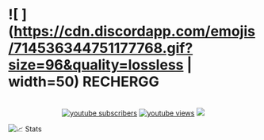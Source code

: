  # ![ ](https://cdn.discordapp.com/emojis/714536344751177768.gif?size=96&quality=lossless  | width=50) RECHERGG
 
 <p align="center">
    <br />
    <a href="https://www.youtube.com/channel/UCk017SA5PcXeyKoVmX8tuRg?sub_confirmation=1">
      <img alt="youtube subscribers" title="Subscribe to my YouTube channel" src="[https://freshidea.com/jonah/youtube-api/subscribers-badge.php?label=Subscribers&style=for-the-badge&color=red&labelColor=ce4630](https://github-readme-youtube-stats.herokuapp.com/subscribers/index.php?id=UCk017SA5PcXeyKoVmX8tuRg&key=AIzaSyDtU9WEcnMNliQoHcOSmDAue7AVm3p86NA)"/></a> 
    <a href="https://www.youtube.com/channel/UCk017SA5PcXeyKoVmX8tuRg">
      <img alt="youtube views" title="YouTube views" src="[https://freshidea.com/jonah/youtube-api/view-count-badge.php?label=View+Count&style=for-the-badge&color=blue&labelColor=0b689d](https://github-readme-youtube-stats.herokuapp.com/views/index.php?id=UCk017SA5PcXeyKoVmX8tuRg&key=AIzaSyDtU9WEcnMNliQoHcOSmDAue7AVm3p86NA)"/></a>
  <a href="https://bluepearlcasino.de/discord" alt="BluePearlCasino (Minecraft Casino) Discord">
    <img src="https://img.shields.io/discord/836267552136233002?color=7289DA&labelColor=4a64bd&logo=discord&logoColor=white&style=for-the-badge"/></a>
  </p>

![📈 Stats](https://github-readme-stats.vercel.app/api?username=rechergg&show_icons=true&theme=radical)
